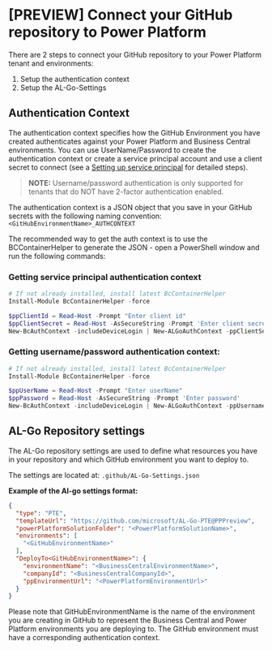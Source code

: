# [PREVIEW] Connect your GitHub repository to Power Platform

There are 2 steps to connect your GitHub repository to your Power Platform tenant and environments:

1. Setup the authentication context
2. Setup the AL-Go-Settings

## Authentication Context

The authentication context specifies how the GitHub Environment you have created authenticates against your Power Platform and Business Central environments. You can use UserName/Password to create the authentication context or create a service principal account and use a client secret to connect (see a [Setting up service principal](./SetupServicePrincipal.md) for detailed steps).

> **NOTE:** Username/password authentication is only supported for tenants that do NOT have 2-factor authentication enabled.

The authentication context is a JSON object that you save in your GitHub secrets with the following naming convention: `<GitHubEnvironmentName>_AUTHCONTEXT`

The recommended way to get the auth context is to use the BCContainerHelper to generate the JSON - open a PowerShell window and run the following commands:

### Getting service principal authentication context

```powershell
# If not already installed, install latest BcContainerHelper
Install-Module BcContainerHelper -force

$ppClientId = Read-Host -Prompt "Enter client id"
$ppClientSecret = Read-Host -AsSecureString -Prompt 'Enter client secret'
New-BcAuthContext -includeDeviceLogin | New-ALGoAuthContext -ppClientSecret $ppClientSecret -ppApplicationId $ppClientId | Set-Clipboard
```

### Getting username/password authentication context:

```powershell
# If not already installed, install latest BcContainerHelper
Install-Module BcContainerHelper -force

$ppUserName = Read-Host -Prompt "Enter userName"
$ppPassword = Read-Host -AsSecureString -Prompt 'Enter password'
New-BcAuthContext -includeDeviceLogin | New-ALGoAuthContext -ppUsername $ppUserName -ppPassword $ppPassword | Set-Clipboard
```

## AL-Go Repository settings

The AL-Go repository settings are used to define what resources you have in your repository and which GitHub environment you want to deploy to.

The settings are located at:  `.github/AL-Go-Settings.json`

**Example of the Al-go settings format:**

```json
{
  "type": "PTE",
  "templateUrl": "https://github.com/microsoft/AL-Go-PTE@PPPreview",
  "powerPlatformSolutionFolder": "<PowerPlatformSolutionName>",
  "environments": [
    "<GitHubEnvironmentName>"
  ],
  "DeployTo<GitHubEnvironmentName>": {
    "environmentName": "<BusinessCentralEnvironmentName>",
    "companyId": "<BusinessCentralCompanyId>",
    "ppEnvironmentUrl": "<PowerPlatformEnvironmentUrl>"
  }
}
```

Please note that GitHubEnvironmentName is the name of the environment you are creating in GitHub to represent the Business Central and Power Platform environments you are deploying to. The GitHub environment must have a corresponding authentication context.
